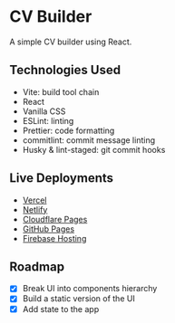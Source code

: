 # CV Builder

A simple CV builder using React.

## Technologies Used

- Vite: build tool chain
- React
- Vanilla CSS
- ESLint: linting
- Prettier: code formatting
- commitlint: commit message linting
- Husky & lint-staged: git commit hooks

## Live Deployments

- [Vercel](https://cv-builder-salah.vercel.app/)
- [Netlify](https://cv-builder-salah.netlify.app/)
- [Cloudflare Pages](https://cv-builder.pages.dev/)
- [GitHub Pages](https://ahmeducf.github.io/cv-builder/)
- [Firebase Hosting](https://cv-builder-salah.web.app/)

## Roadmap

- [x] Break UI into components hierarchy
- [x] Build a static version of the UI
- [x] Add state to the app
